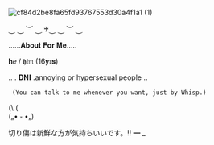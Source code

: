 ![cf84d2be8fa65fd93767553d30a4f1a1 (1)](https://github.com/user-attachments/assets/089c6601-21c2-4a7a-b66a-91afb36aec56)

⏝ ⏝ ︶ ⏝ ִ♰⏝  ⏝ ︶ ⏝ ִ 

......𝐀𝐛𝐨𝐮𝐭 𝐅𝐨𝐫 𝐌𝐞.....


 𝐡𝑒 / 𝖍𝔦𝔪 (16𝐲𝔯𝐬)

..  . 𝐃𝐍𝐈   .annoying or hypersexual people ..

            
     (You can talk to me whenever you want, just by Whisp.)

(\ (\
 („• ֊ •„)
 
切り傷は新鮮な方が気持ちいいです。!!
━ _


